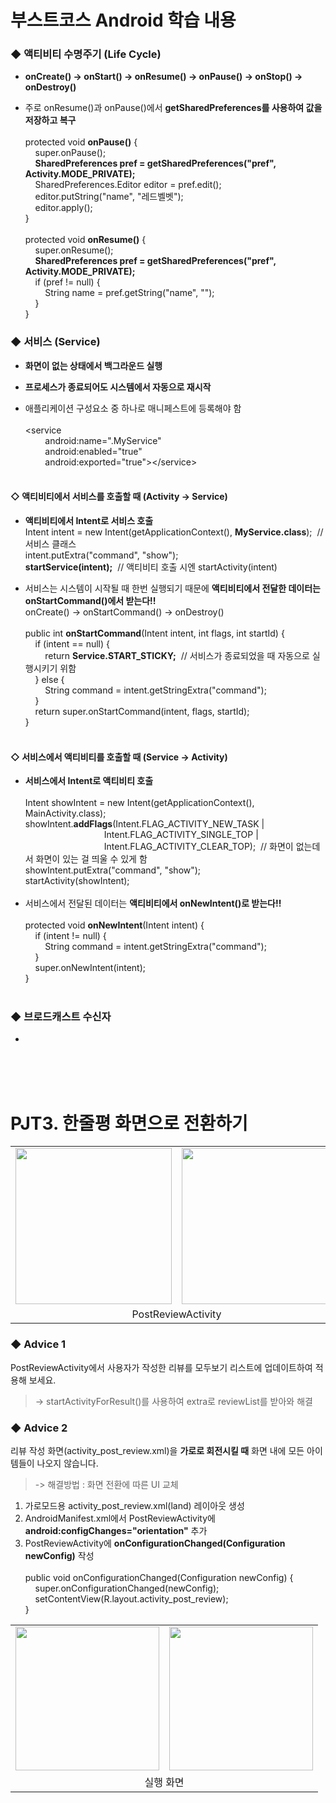 # 부스트코스 Android 학습 내용<br> 

### ◆ 액티비티 수명주기 (Life Cycle)
+ <b>onCreate() → onStart() → onResume() → onPause() → onStop() → onDestroy()</b>

+ 주로 onResume()과 onPause()에서 <b>getSharedPreferences를 사용하여 값을 저장하고 복구</b><br><br>
protected void <b>onPause()</b> {<br>
&nbsp;&nbsp;&nbsp;&nbsp;super.onPause();<br>
&nbsp;&nbsp;&nbsp;&nbsp;<b>SharedPreferences pref = getSharedPreferences("pref", Activity.MODE_PRIVATE);</b><br>
&nbsp;&nbsp;&nbsp;&nbsp;SharedPreferences.Editor editor = pref.edit();<br>
&nbsp;&nbsp;&nbsp;&nbsp;editor.putString("name", "레드벨벳");<br>
&nbsp;&nbsp;&nbsp;&nbsp;editor.apply();<br>
}<br><br>
protected void <b>onResume()</b> {<br>
&nbsp;&nbsp;&nbsp;&nbsp;super.onResume();<br>
&nbsp;&nbsp;&nbsp;&nbsp;<b>SharedPreferences pref = getSharedPreferences("pref", Activity.MODE_PRIVATE);</b><br>
&nbsp;&nbsp;&nbsp;&nbsp;if&nbsp;(pref != null) {<br>
&nbsp;&nbsp;&nbsp;&nbsp;&nbsp;&nbsp;&nbsp;&nbsp;String name = pref.getString("name", "");<br>
&nbsp;&nbsp;&nbsp;&nbsp;}<br>
}<br>

### ◆ 서비스 (Service)
+ <b>화면이 없는 상태에서 백그라운드 실행</b>

+ <b>프로세스가 종료되어도 시스템에서 자동으로 재시작</b>

+ 애플리케이션 구성요소 중 하나로 매니페스트에 등록해야 함<br><br>
<service<br>
&nbsp;&nbsp;&nbsp;&nbsp;&nbsp;&nbsp;&nbsp;&nbsp;android:name=".MyService"<br>
&nbsp;&nbsp;&nbsp;&nbsp;&nbsp;&nbsp;&nbsp;&nbsp;android:enabled="true"<br>
&nbsp;&nbsp;&nbsp;&nbsp;&nbsp;&nbsp;&nbsp;&nbsp;android:exported="true">&lt;/service><br><br>

#### ◇ 액티비티에서 서비스를 호출할 때 (Activity → Service)
+ <b>액티비티에서 Intent로 서비스 호출</b><br>
Intent intent = new Intent(getApplicationContext(), <b>MyService.class</b>);&nbsp;&nbsp;// 서비스 클래스<br>
intent.putExtra("command", "show");<br>
<b>startService(intent);</b>&nbsp;&nbsp;// 액티비티 호출 시엔 startActivity(intent)<br>

+ 서비스는 시스템이 시작될 때 한번 실행되기 때문에 <b>액티비티에서 전달한 데이터는 onStartCommand()에서 받는다!!</b><br>
onCreate() → onStartCommand() → onDestroy()<br><br>
public int <b>onStartCommand</b>(Intent intent, int flags, int startId) {<br>
&nbsp;&nbsp;&nbsp;&nbsp;if&nbsp;(intent == null) {<br>
&nbsp;&nbsp;&nbsp;&nbsp;&nbsp;&nbsp;&nbsp;&nbsp;return <b>Service.START_STICKY;</b>&nbsp;&nbsp;//&nbsp;서비스가 종료되었을 때 자동으로 실행시키기 위함<br>
&nbsp;&nbsp;&nbsp;&nbsp;} else {<br>
&nbsp;&nbsp;&nbsp;&nbsp;&nbsp;&nbsp;&nbsp;&nbsp;String command = intent.getStringExtra("command");<br>
&nbsp;&nbsp;&nbsp;&nbsp;}<br>
&nbsp;&nbsp;&nbsp;&nbsp;return super.onStartCommand(intent, flags, startId);<br>
}<br><br>
#### ◇ 서비스에서 액티비티를 호출할 때 (Service → Activity)
+ <b>서비스에서 Intent로 액티비티 호출</b><br><br>
Intent showIntent = new Intent(getApplicationContext(), MainActivity.class);<br>
showIntent.<b>addFlags</b>(Intent.FLAG_ACTIVITY_NEW_TASK | <br>
&nbsp;&nbsp;&nbsp;&nbsp;&nbsp;&nbsp;&nbsp;&nbsp;&nbsp;&nbsp;&nbsp;&nbsp;&nbsp;&nbsp;&nbsp;&nbsp;&nbsp;&nbsp;&nbsp;&nbsp;&nbsp;&nbsp;&nbsp;&nbsp;&nbsp;&nbsp;&nbsp;&nbsp;&nbsp;&nbsp;&nbsp;&nbsp;Intent.FLAG_ACTIVITY_SINGLE_TOP | <br>
&nbsp;&nbsp;&nbsp;&nbsp;&nbsp;&nbsp;&nbsp;&nbsp;&nbsp;&nbsp;&nbsp;&nbsp;&nbsp;&nbsp;&nbsp;&nbsp;&nbsp;&nbsp;&nbsp;&nbsp;&nbsp;&nbsp;&nbsp;&nbsp;&nbsp;&nbsp;&nbsp;&nbsp;&nbsp;&nbsp;&nbsp;&nbsp;Intent.FLAG_ACTIVITY_CLEAR_TOP);&nbsp;&nbsp;//&nbsp;화면이 없는데서 화면이 있는 걸 띄울 수 있게 함<br>
showIntent.putExtra("command", "show");<br>
startActivity(showIntent);<br><br>
+ 서비스에서 전달된 데이터는 <b>액티비티에서 onNewIntent()로 받는다!!</b><br><br>
protected void <b>onNewIntent</b>(Intent intent) {<br>
&nbsp;&nbsp;&nbsp;&nbsp;if (intent != null) {<br>
&nbsp;&nbsp;&nbsp;&nbsp;&nbsp;&nbsp;&nbsp;&nbsp;String command = intent.getStringExtra("command");<br>
&nbsp;&nbsp;&nbsp;&nbsp;}<br>
&nbsp;&nbsp;&nbsp;&nbsp;super.onNewIntent(intent);<br>
}<br><br>

### ◆ 브로드캐스트 수신자
+ 
<br><br><br>

# PJT3. 한줄평 화면으로 전환하기
<table>
  <tr><td><img src="https://user-images.githubusercontent.com/25261296/62025945-8ca19300-b214-11e9-98b3-4ac83bc8ee70.png" width="250"></td>
      <td><img src="https://user-images.githubusercontent.com/25261296/62026008-b8bd1400-b214-11e9-9ee4-be9f548f032f.png" width="250"></td>
      <td><img src="https://user-images.githubusercontent.com/25261296/62026035-d0949800-b214-11e9-8bd8-e0a27b69df99.png" width="250"></td>   </tr>
  <tr>
    <td colspan="2" align="center">PostReviewActivity</td>
    <td align="center">ReviewListActivity</td>
  </tr>
</table>

### ◆ Advice 1
PostReviewActivity에서 사용자가 작성한 리뷰를 모두보기 리스트에 업데이트하여 적용해 보세요.<br>
> -> startActivityForResult()를 사용하여 extra로 reviewList를 받아와 해결

### ◆ Advice 2
리뷰 작성 화면(activity_post_review.xml)을 <b>가로로 회전시킬 때</b> 화면 내에 모든 아이템들이 나오지 않습니다.<br>
> -> 해결방법 : 화면 전환에 따른 UI 교체<br>
1) 가로모드용 activity_post_review.xml(land) 레이아웃 생성
2) AndroidManifest.xml에서 PostReviewActivity에 <b>android:configChanges="orientation"</b> 추가
3) PostReviewActivity에 <b>onConfigurationChanged(Configuration newConfig)</b> 작성<br><br>
public void onConfigurationChanged(Configuration newConfig) {<br>
  &nbsp;&nbsp;&nbsp;&nbsp;super.onConfigurationChanged(newConfig);<br>
  &nbsp;&nbsp;&nbsp;&nbsp;setContentView(R.layout.activity_post_review);<br>
}
<table>
  <tr>
    <td><img src="https://user-images.githubusercontent.com/25261296/62027212-143cd100-b218-11e9-8988-eb57c4228c3d.png" height="230"></td>
    <td><img src="https://user-images.githubusercontent.com/25261296/62029334-46046680-b21d-11e9-9cbf-dda74c148e01.png" height="230"></td>
  </tr>
  <tr>
    <td colspan="2" align="center">실행 화면</td>
  </tr>
</table>
